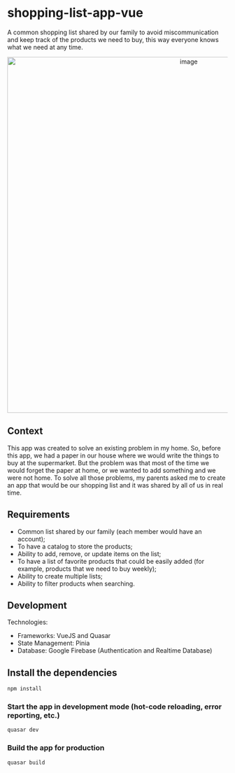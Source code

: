 # shopping-list-app-vue
A common shopping list shared by our family to avoid miscommunication and keep track of the products we need to buy, this way everyone knows what we need at any time.

<p align="center">
<img width="814" alt="image" src="https://github.com/inesosoares6/shopping-list-app-vue/assets/76999213/a15a8da9-0a5e-458b-b506-015778a66a25">
</p>

## Context
This app was created to solve an existing problem in my home. So, before this app, we had a paper in our house where we would write the things to buy at the supermarket. But the problem was that most of the time we would forget the paper at home, or we wanted to add something and we were not home. To solve all those problems, my parents asked me to create an app that would be our shopping list and it was shared by all of us in real time.

## Requirements
- Common list shared by our family (each member would have an account);
- To have a catalog to store the products;
- Ability to add, remove, or update items on the list;
- To have a list of favorite products that could be easily added (for example, products that we need to buy weekly);
- Ability to create multiple lists;
- Ability to filter products when searching.

## Development
Technologies:
- Frameworks: VueJS and Quasar
- State Management: Pinia
- Database: Google Firebase (Authentication and Realtime Database)

## Install the dependencies
```bash
npm install
```

### Start the app in development mode (hot-code reloading, error reporting, etc.)
```bash
quasar dev
```


### Build the app for production
```bash
quasar build
```

